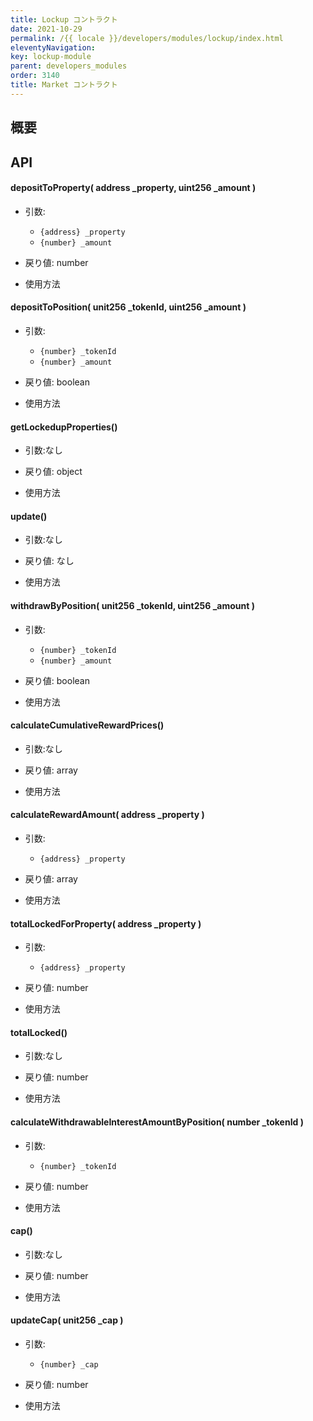 ```yaml
---
title: Lockup コントラクト
date: 2021-10-29
permalink: /{{ locale }}/developers/modules/lockup/index.html
eleventyNavigation:
key: lockup-module
parent: developers_modules
order: 3140
title: Market コントラクト
---
```


## 概要

## API

#### depositToProperty( address _property, uint256 _amount )

- 引数:

    - `{address} _property`
    - `{number} _amount`

- 戻り値: number

- 使用方法

#### depositToPosition( unit256 _tokenId, uint256 _amount )

- 引数:

	- `{number} _tokenId`
	- `{number} _amount`

- 戻り値: boolean

- 使用方法

#### getLockedupProperties()

- 引数:なし

- 戻り値: object

- 使用方法

#### update()

- 引数:なし

- 戻り値: なし

- 使用方法

#### withdrawByPosition( unit256 _tokenId, uint256 _amount )

- 引数:

	- `{number} _tokenId`
	- `{number} _amount`

- 戻り値: boolean

- 使用方法

#### calculateCumulativeRewardPrices()

- 引数:なし

- 戻り値: array

- 使用方法

#### calculateRewardAmount( address _property )

- 引数:
    - `{address} _property`

- 戻り値: array

- 使用方法

#### totalLockedForProperty( address _property )

- 引数:
    - `{address} _property`

- 戻り値: number

- 使用方法

#### totalLocked()

- 引数:なし

- 戻り値: number

- 使用方法

#### calculateWithdrawableInterestAmountByPosition( number _tokenId )

- 引数:
	- `{number} _tokenId`

- 戻り値: number

- 使用方法

#### cap()

- 引数:なし

- 戻り値: number

- 使用方法

#### updateCap( unit256 _cap )

- 引数:
    - `{number} _cap`

- 戻り値: number

- 使用方法

